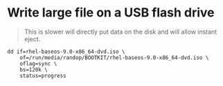 # Write large file on a USB flash drive 
> This is slower will directly put data on the disk and will allow instant eject.
```
dd if=rhel-baseos-9.0-x86_64-dvd.iso \
	of=/run/media/randop/BOOTKIT/rhel-baseos-9.0-x86_64-dvd.iso \
	oflag=sync \
	bs=120k \
	status=progress
```
